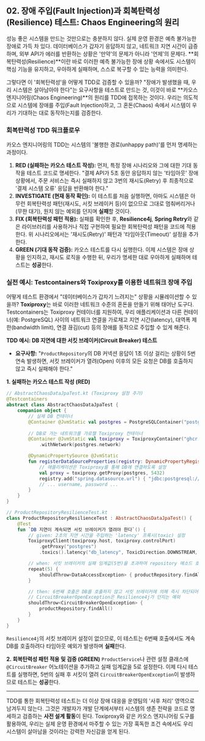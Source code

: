 ## 02\. 장애 주입(Fault Injection)과 회복탄력성(Resilience) 테스트: Chaos Engineering의 원리

성능 좋은 시스템을 만드는 것만으로는 충분하지 않다. 실제 운영 환경은 예측 불가능한 장애로 가득 차 있다. 데이터베이스가 갑자기 응답하지 않고, 네트워크 지연 시간이 급증하며, 외부 API가 에러를 반환하는 상황은 '만약'의 문제가 아니라 '언제'의 문제다. \*\*회복탄력성(Resilience)\*\*이란 바로 이러한 예측 불가능한 장애 상황 속에서도 시스템이 핵심 기능을 유지하고, 우아하게 실패하며, 스스로 복구할 수 있는 능력을 의미한다.

그렇다면 이 '회복탄력성'을 어떻게 TDD로 검증할 수 있을까? "장애가 발생했을 때, 우리 시스템은 살아남아야 한다"는 요구사항을 테스트로 만드는 것, 이것이 바로 \*\*카오스 엔지니어링(Chaos Engineering)\*\*의 원리를 TDD에 접목하는 것이다. 우리는 의도적으로 시스템에 장애를 주입(Fault Injection)하고, 그 혼돈(Chaos) 속에서 시스템이 우리가 기대하는 대로 동작하는지를 검증한다.

### **회복탄력성 TDD 워크플로우**

카오스 엔지니어링의 TDD는 시스템의 '불행한 경로(unhappy path)'를 먼저 명세하는 과정이다.

1.  **RED (실패하는 카오스 테스트 작성):** 먼저, 특정 장애 시나리오와 그에 대한 기대 동작을 테스트 코드로 명세한다. "결제 API가 5초 동안 응답하지 않는 '타임아웃' 장애 상황에서, 주문 서비스는 즉시 실패하지 않고 3번의 재시도(Retry) 후 최종적으로 '결제 시스템 오류' 응답을 반환해야 한다."
2.  **INVESTIGATE (현재 동작 확인):** 이 테스트를 처음 실행하면, 아마도 시스템은 아무런 회복탄력성 패턴(재시도, 서킷 브레이커 등)이 없으므로 그대로 멈춰버리거나(무한 대기), 원치 않는 예외를 던지며 **실패**할 것이다.
3.  **FIX (회복탄력성 패턴 적용):** 실패를 확인한 후, **Resilience4j**, **Spring Retry**와 같은 라이브러리를 사용하거나 직접 구현하여 필요한 회복탄력성 패턴을 코드에 적용한다. 위 시나리오에서는 '재시도(Retry)' 패턴과 '타임아웃(Timeout)' 설정을 추가한다.
4.  **GREEN (기대 동작 검증):** 카오스 테스트를 다시 실행한다. 이제 시스템은 장애 상황을 인지하고, 재시도 로직을 수행한 뒤, 우리가 명세한 대로 우아하게 실패하며 테스트는 **성공**한다.

### **실전 예시: Testcontainers와 Toxiproxy를 이용한 네트워크 장애 주입**

어떻게 테스트 환경에서 "데이터베이스가 갑자기 느려지는" 상황을 시뮬레이션할 수 있을까? **Toxiproxy**는 바로 이러한 네트워크 수준의 혼돈을 만들기 위해 태어난 도구다. Testcontainers는 Toxiproxy 컨테이너를 지원하여, 우리 애플리케이션과 다른 컨테이너(예: PostgreSQL) 사이의 네트워크 연결을 가로채고 지연 시간(latency), 대역폭 제한(bandwidth limit), 연결 끊김(cut) 등의 장애를 동적으로 주입할 수 있게 해준다.

**TDD 예시: DB 지연에 대한 서킷 브레이커(Circuit Breaker) 테스트**

  * **요구사항:** "`ProductRepository`의 DB 커넥션 응답이 1초 이상 걸리는 상황이 5번 연속 발생하면, 서킷 브레이커가 열려(Open) 이후의 모든 요청은 DB를 호출하지 않고 즉시 실패해야 한다."

**1. 실패하는 카오스 테스트 작성 (RED)**

```kotlin
// AbstractChaosDataJpaTest.kt (Toxiproxy 설정 추가)
@Testcontainers
abstract class AbstractChaosDataJpaTest {
    companion object {
        // 실제 DB 컨테이너
        @Container @JvmStatic val postgres = PostgreSQLContainer("postgres:15-alpine")
        
        // DB로 가는 네트워크를 가로챌 Toxiproxy 컨테이너
        @Container @JvmStatic val toxiproxy = ToxiproxyContainer("ghcr.io/shopify/toxiproxy:2.5.0")
            .withNetwork(postgres.network)

        @DynamicPropertySource @JvmStatic
        fun registerDataSourceProperties(registry: DynamicPropertyRegistry) {
            // 애플리케이션은 Toxiproxy를 통해 DB에 연결하도록 설정
            val proxy = toxiproxy.getProxy(postgres, 5432)
            registry.add("spring.datasource.url") { "jdbc:postgresql://${proxy.containerIpAddress}:${proxy.proxyPort}/${postgres.databaseName}" }
            // ... username, password ...
        }
    }
}

// ProductRepositoryResilienceTest.kt
class ProductRepositoryResilienceTest : AbstractChaosDataJpaTest() {
    @Test
    fun `DB 지연이 계속되면 서킷 브레이커가 열려야 한다`() {
        // given: 2초의 지연 시간을 주입하는 'latency' 프록시(toxic) 설정
        ToxiproxyClient(toxiproxy.host, toxiproxy.controlPort)
            .getProxy("postgres")
            .toxics().latency("db_latency", ToxicDirection.DOWNSTREAM, 2000)

        // when: 서킷 브레이커의 실패 임계값(5번)을 초과하여 repository 메소드 호출
        repeat(5) {
            shouldThrow<DataAccessException> { productRepository.findAll() }
        }

        // then: 6번째 호출은 DB를 호출하지 않고 서킷 브레이커에 의해 즉시 차단되어야 한다.
        // CircuitBreakerOpenException은 Resilience4j가 던지는 예외
        shouldThrow<CircuitBreakerOpenException> {
            productRepository.findAll()
        }
    }
}
```

`Resilience4j`의 서킷 브레이커 설정이 없으므로, 이 테스트는 6번째 호출에서도 계속 DB를 호출하려다 타임아웃 예외가 발생하며 **실패**한다.

**2. 회복탄력성 패턴 적용 및 검증 (GREEN)**
`ProductService`나 관련 설정 클래스에 `@CircuitBreaker` 어노테이션을 추가하고 실패 임계값을 5로 설정한다. 이제 다시 테스트를 실행하면, 5번의 실패 후 서킷이 열려 `CircuitBreakerOpenException`이 발생하므로 테스트는 **성공**한다.

-----

TDD를 통한 회복탄력성 테스트는 더 이상 장애 대응을 운영팀의 '사후 처리' 영역으로 남겨두지 않는다. 그것은 개발자가 개발 단계에서부터 시스템의 생존 전략을 코드로 명세하고 검증하는 **사전 설계 활동**이 된다. Toxiproxy와 같은 카오스 엔지니어링 도구를 활용하여, 우리는 실제 운영 환경에서 마주할 수 있는 가장 혹독한 조건 속에서도 우리 시스템이 살아남을 것이라는 강력한 자신감을 얻게 된다.